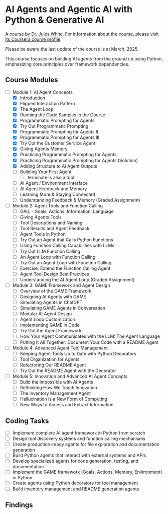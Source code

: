 # AI Agents and Agentic AI with Python & Generative AI

A course by [Dr. Jules White](https://engineering.vanderbilt.edu/bio/?pid=jules-white).
For information about the course, please visit [its Coursera course profile](https://www.coursera.org/learn/ai-agents-python#outcomes).

Please be aware the last update of the course is at March, 2025.

This course focuses on building AI agents from the ground up using Python, emphasizing core principles over framework dependencies.

## Course Modules

- [ ] Module 1: AI Agent Concepts
  - [x] Introduction
  - [x] Flipped Interaction Pattern
  - [x] The Agent Loop
  - [x] Running the Code Samples in the Course
  - [x] Programmatic Prompting for Agents
  - [x] Try Out Programmatic Prompting
  - [x] Programmatic Prompting for Agents II
  - [x] Programmatic Prompting for Agents III
  - [x] Try Out the Customer Service Agent
  - [x] Giving Agents Memory
  - [x] Practicing Programmatic Prompting for Agents
  - [x] Practicing Programmatic Prompting for Agents (Solution)
  - [x] Adding Structure to AI Agent Outputs
  - [ ] Building Your First Agent
    - [ ] terminate is also a tool
  - [ ] AI Agent / Environment Interface
  - [ ] AI Agent Feedback and Memory
  - [ ] Learning More & Staying Connected
  - [ ] Understanding Feedback & Memory (Graded Assignment)

- [ ] Module 2: Agent Tools and Function Calling
  - [ ] GAIL - Goals, Actions, Information, Language
  - [ ] Giving Agents Tools
  - [ ] Tool Descriptions and Naming
  - [ ] Tool Results and Agent Feedback
  - [ ] Agent Tools in Python
  - [ ] Try Out an Agent that Calls Python Functions
  - [ ] Using Function Calling Capabilities with LLMs
  - [ ] Try Out LLM Function Calling
  - [ ] An Agent Loop with Function Calling
  - [ ] Try Out an Agent Loop with Function Calling
  - [ ] Exercise: Extend the Function Calling Agent
  - [ ] Agent Tool Design Best Practices
  - [ ] Understanding the AI Agent Loop (Graded Assignment)

- [ ] Module 3: GAME Framework and Agent Design
  - [ ] Overview of the GAME Framework
  - [ ] Designing AI Agents with GAME
  - [ ] Simulating Agents in ChatGPT
  - [ ] Simulating GAME Agents in Conversation
  - [ ] Modular AI Agent Design
  - [ ] Agent Loop Customization
  - [ ] Implementing GAME in Code
  - [ ] Try Out the Agent Framework
  - [ ] How Your Agent Communicates with the LLM: The Agent Language
  - [ ] Putting It All Together: Document Your Code with a README Agent

- [ ] Module 4: Advanced Agent Tool Management
  - [ ] Keeping Agent Tools Up to Date with Python Decorators
  - [ ] Tool Organization for Agents
  - [ ] Refactoring Our README Agent
  - [ ] Try Out the README Agent with the Decorator

- [ ] Module 5: Innovation and Advanced AI Agent Concepts
  - [ ] Build the Impossible with AI Agents
  - [ ] Rethinking How We Teach Innovation
  - [ ] The Inventory Management Agent
  - [ ] Hallucination is a New Form of Computing
  - [ ] New Ways to Access and Extract Information

## Coding Tasks

- [ ] Implement complete AI agent framework in Python from scratch
- [ ] Design tool discovery systems and function calling mechanisms
- [ ] Create production-ready agents for file exploration and documentation generation
- [ ] Build Python agents that interact with external systems and APIs
- [ ] Develop specialized agents for code generation, testing, and documentation
- [ ] Implement the GAME framework (Goals, Actions, Memory, Environment) in Python
- [ ] Create agents using Python decorators for tool management
- [ ] Build inventory management and README generation agents

## Findings

